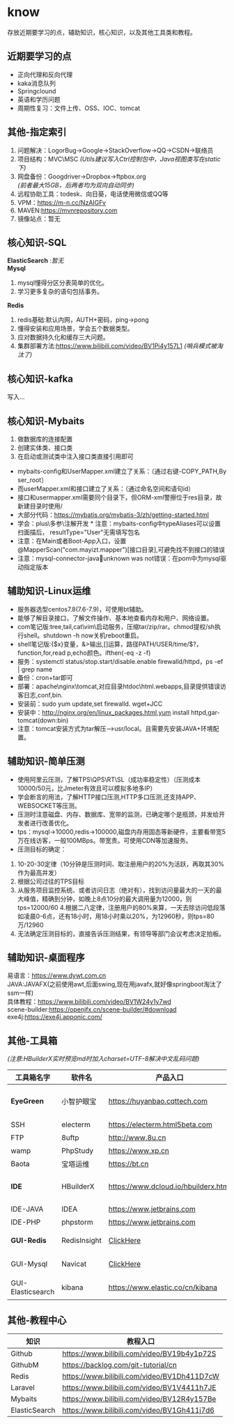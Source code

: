 # know
存放近期要学习的点，辅助知识，核心知识，以及其他工具类和教程。

## 近期要学习的点
* 正向代理和反向代理
* kaka消息队列
* Springclound
* 英语和学历问题
* 周期性复习：文件上传、OSS、IOC、tomcat  


## 其他-指定索引
1. 问题解决：LogorBug->Google->StackOverflow->QQ->CSDN->联络员
2. 项目结构：MVC\MSC *(Utils建议写入Ctrl控制包中，Java视图类写在static下)*
3. 网盘备份：Googdriver->Dropbox->ftpbox.org    
  *(前者最大15GB，后两者均为双向自动同步)*
4. 远程协助工具：todesk、向日葵，电话使用微信或QQ等
5. VPM：https://m-n.cc/NzAIGFv
6. MAVEN:https://mvnrepository.com   
7. 镜像站点：暂无

   
## 核心知识-SQL

**ElasticSearch**  :*暂无*  
**Mysql**  
1. mysql懂得分区分表简单的优化。
2. 学习更多复杂的语句包括事务。

**Redis**
1. redis基础:默认内网，AUTH+密码，ping->pong
2. 懂得安装和应用场景，学会五个数据类型。
3. 应对数据持久化和缓存三大问题。
4. 集群部署方法:https://www.bilibili.com/video/BV1Pi4y157L1 *(哨兵模式被淘汰了)*

## 核心知识-kafka
写入...

## 核心知识-Mybaits

1. 做数据库的连接配置
2. 创建实体类、接口类
3. 在启动或测试类中注入接口类直接引用即可

* mybaits-config和UserMapper.xml建立了关系：（通过右键-COPY_PATH,By ser_root）
* 而userMapper.xml和接口建立了关系：（通过命名空间和语句id）
* 接口和usermapper.xml需要同个目录下，但ORM-xml警擦位于res目录，故新建目录时使用/
* 大部分代码：https://mybatis.org/mybatis-3/zh/getting-started.html
* 学会：plus\多参\注解开发 * 注意：mybaits-config中typeAliases可以设置扫面描后， resultType="User"无需填写包名
* 注意：在Main或者Boot-App入口，设置@MapperScan("com.mayizt.mapper")[接口目录],可避免找不到接口的错误
* 注意：mysql-connector-java:jar:unknown was not错误：在pom中为mysql驱动指定版本
  
## 辅助知识-Linux运维
* 服务器选型centos7.8(7.6-7.9)，可使用bt辅助。
* 能够了解目录接口，了解文件操作、基本地查看内存和用户、网络设置。
* com笔记版:tree,tail,cat\vim\启动服务，压缩tar/zip/rar。chmod提权/sh执行shell。shutdown -h now关机reboot重启。
* shell笔记版:{$x}变量，&>输出,[]运算，路径PATH/USER/time/$?，function,for,read p,echo颜色。ifthen(-eq -z -f)
* 服务：systemctl status/stop.start/disable.enable firewalld/httpd，ps -ef | grep name
* 备份：cron+tar即可
* 部署：apache\nginx\tomcat,对应目录htdoc\html\.webapps,目录提供错误访客日志,conf,bin.
* 安装前：sudo yum update,set firewalld. wget+JCC
* 安装中：http://nginx.org/en/linux_packages.html,yum install httpd,gar-tomcat(down:bin)
* 注意：tomcat安装方式为tar解压-->usr/local。且需要先安装JAVA+环境配置。

## 辅助知识-简单压测
* 使用阿里云压测，了解TPS\QPS\RT\SL（成功率稳定性）（压测成本10000/50元，比Jmeter有效且可以模拟多地多IP）
* 学会断言的用法，了解HTTP接口压测,HTTP多口压测,还支持APP、WEBSOCKET等压测。
* 压测时注意磁盘、内存、数据库、宽带的监测，已确定哪个是瓶颈，并发给开发者进行改善优化。
* tps：mysql->10000,redis->100000,磁盘内存用固态等新硬件，主要看带宽5万在线访客，一般100MBps。带宽贵。可使用CDN等加速服务。
* 压测目标的确定：
1. 10-20-30定律（10分钟是压测时间、取注册用户的20%为活跃，再取其30%作为最高并发）
2. 根据公司过往的TPS目标
3. 从服务项目监控系统、或者访问日志（绝对有），找到访问量最大的一天的最大峰值，精确到分钟，如晚上8点10分的最大调用量为12000，则tps=12000/60
4.根据二八定律，注册用户的80%来算，一天去除访问低段落如凌晨0-6点，还有18小时，用18小时乘以20%，为12960秒，则tps=80万/12960
5. 无法确定压测目标的，直接告诉压测结果，有领导等部门会议考虑决定拍板。

## 辅助知识-桌面程序
易语言：https://www.dywt.com.cn  
JAVA:JAVAFX(之前使用awt,后面swing,现在用javafx,就好像springboot淘汰了ssm一样)  
具体教程：https://www.bilibili.com/video/BV1W24y1y7wd  
scene-builder:https://openjfx.cn/scene-builder/#download  
exe4j:https://exe4j.apponic.com/  

## 其他-工具箱
*(注意:HBuilderX实时预览md时加入charset=UTF-8解决中文乱码问题)* 

|工具箱名字|软件名|产品入口|说明|
|----|----|----|----|
|**EyeGreen**|小智护眼宝|https://huyanbao.cqttech.com |建议设置每1小时休息15分钟
|SSH|electerm|https://electerm.html5beta.com |支持SFTP等
|FTP|8uftp|http://www.8u.cn |支持绿色版
|wamp|PhpStudy|https://www.xp.cn |无
|Baota|宝塔运维|https://bt.cn|无
|**IDE**|HBuilderX|https://www.dcloud.io/hbuilderx.html | 支持vue\md\html等
|IDE-JAVA|IDEA|https://www.jetbrains.com |无
|IDE-PHP|phpstorm|https://www.jetbrains.com|无
|**GUI-Redis**|RedisInsight|[ClickHere](https://redis.io/docs/stack/insight/)|可视化管理工具
|GUI-Mysql|Navicat|[ClickHere](https://navicat.com.cn/products)|可视化管理工具
|GUI-Elasticsearch|kibana|https://www.elastic.co/cn/kibana |可视化管理工具

## 其他-教程中心
|知识|教程入口|
|----|----|
|Github|https://www.bilibili.com/video/BV19b4y1p72S |
|GithubM|https://backlog.com/git-tutorial/cn |
|Redis|https://www.bilibili.com/video/BV1Dh411D7cW |
|Laravel|https://www.bilibili.com/video/BV1V4411h7JE |
|Mybaits|https://www.bilibili.com/video/BV12R4y157Be |
|ElasticSearch|https://www.bilibili.com/video/BV1Gh411j7d6 
